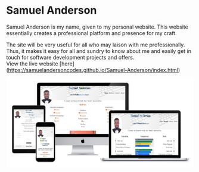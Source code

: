 # Samuel Anderson

Samuel Anderson is my name, given to my personal website. This website essentially creates a professional platform and presence for my craft.

The site will be very useful for all who may laison with me professionally. Thus, it makes it easy for all and sundry to know about me and easily get in touch for software development projects and offers.                                                                 
View the live website [here] (https://samuelandersoncodes.github.io/Samuel-Anderson/index.html)

![mockup](docs/readme_image/mockup-sa.com.jpg)
